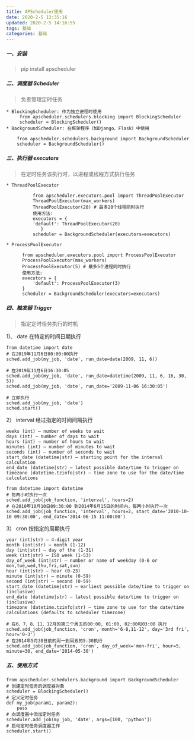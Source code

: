 ```yaml
---
title: APScheduler使用
date: 2020-2-5 13:35:16
updated: 2020-2-5 14:16:55
tags: 基础
categories: 基础
---
```



##### 一、安装
> pip install apscheduler
    
##### 二、调度器 Scheduler
>负责管理定时任务

    * BlockingScheduler: 作为独立进程时使用
         from apscheduler.schedulers.blocking import BlockingScheduler
         scheduler = BlockingScheduler()
    * BackgroundScheduler: 在框架程序（如Django、Flask）中使用
    
        from apscheduler.schedulers.background import BackgroundScheduler
        scheduler = BackgroundScheduler()

##### 三、执行器 executors
> 在定时任务该执行时，以进程或线程方式执行任务

    * ThreadPoolExecutor
              
              from apscheduler.executors.pool import ThreadPoolExecutor
              ThreadPoolExecutor(max_workers)  
              ThreadPoolExecutor(20) # 最多20个线程同时执行
              使用方法:
              executors = {
              'default': ThreadPoolExecutor(20)
                 }
              scheduler = BackgroundScheduler(executors=executors)
          
    * ProcessPoolExecutor
    
          from apscheduler.executors.pool import ProcessPoolExecutor
          ProcessPoolExecutor(max_workers)
          ProcessPoolExecutor(5) # 最多5个进程同时执行
          使用方法:
          executors = {
              'default': ProcessPoolExecutor(3)
          }
          scheduler = BackgroundScheduler(executors=executors)

##### 四、触发器 Trigger
> 指定定时任务执行的时机

1)、 date 在特定的时间日期执行
    
    from datetime import date
    # 在2019年11月6日00:00:00执行
    sched.add_job(my_job, 'date', run_date=date(2009, 11, 6))
    
    # 在2019年11月6日16:30:05
    sched.add_job(my_job, 'date', run_date=datetime(2009, 11, 6, 16, 30, 5))
    sched.add_job(my_job, 'date', run_date='2009-11-06 16:30:05')
    
    # 立即执行
    sched.add_job(my_job, 'date')  
    sched.start()

2） interval 经过指定的时间间隔执行

    weeks (int) – number of weeks to wait
    days (int) – number of days to wait
    hours (int) – number of hours to wait
    minutes (int) – number of minutes to wait
    seconds (int) – number of seconds to wait
    start_date (datetime|str) – starting point for the interval calculation
    end_date (datetime|str) – latest possible date/time to trigger on
    timezone (datetime.tzinfo|str) – time zone to use for the date/time calculations

    from datetime import datetime
    # 每两小时执行一次
    sched.add_job(job_function, 'interval', hours=2)
    # 在2010年10月10日09:30:00 到2014年6月15日的时间内，每两小时执行一次
    sched.add_job(job_function, 'interval', hours=2, start_date='2010-10-10 09:30:00', end_date='2014-06-15 11:00:00')

3） cron 按指定的周期执行

    year (int|str) – 4-digit year
    month (int|str) – month (1-12)
    day (int|str) – day of the (1-31)
    week (int|str) – ISO week (1-53)
    day_of_week (int|str) – number or name of weekday (0-6 or mon,tue,wed,thu,fri,sat,sun)
    hour (int|str) – hour (0-23)
    minute (int|str) – minute (0-59)
    second (int|str) – second (0-59)
    start_date (datetime|str) – earliest possible date/time to trigger on (inclusive)
    end_date (datetime|str) – latest possible date/time to trigger on (inclusive)
    timezone (datetime.tzinfo|str) – time zone to use for the date/time calculations (defaults to scheduler timezone)
    
    # 在6、7、8、11、12月的第三个周五的00:00, 01:00, 02:00和03:00 执行
    sched.add_job(job_function, 'cron', month='6-8,11-12', day='3rd fri', hour='0-3')
    # 在2014年5月30日前的周一到周五的5:30执行
    sched.add_job(job_function, 'cron', day_of_week='mon-fri', hour=5, minute=30, end_date='2014-05-30')

##### 五、使用方式

    from apscheduler.schedulers.background import BackgroundScheduler
    # 创建定时任务的调度器对象
    scheduler = BlockingScheduler()
    # 定义定时任务
    def my_job(param1, param2):
        pass
    # 向调度器中添加定时任务
    scheduler.add_job(my_job, 'date', args=[100, 'python'])
    # 启动定时任务调度器工作
    scheduler.start()